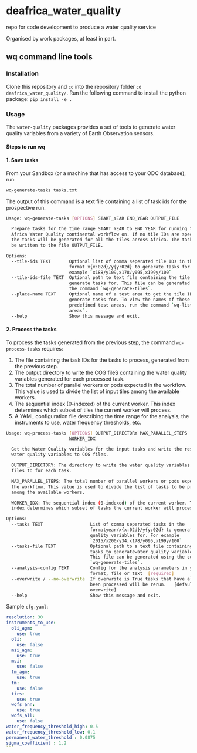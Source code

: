 # deafrica_water_quality

repo for code development to produce a water quality service

Organised by work packages, at least in part.

## wq command line tools

### Installation

Clone this repository and `cd` into the repository folder `cd deafrica_water_quality/`.
Run the following command to install the python package:
`pip install -e .`

### Usage

The `water-quality` packages provides a set of tools to generate water quality variables from a variety of Earth Observation sensors.

#### Steps to run wq

#### 1. Save tasks

From your Sandbox (or a machine that has access to your ODC database), run:

```bash
wq-generate-tasks tasks.txt
```

The output of this command is a text file containing a list of task ids for the prospective run.

``` bash
Usage: wq-generate-tasks [OPTIONS] START_YEAR END_YEAR OUTPUT_FILE

  Prepare tasks for the time range START_YEAR to END_YEAR for running the DE
  Africa Water Quality continental workflow on. If no tile IDs are specified,
  the tasks will be generated for all the tiles across Africa. The tasks will
  be written to the file OUTPUT_FILE.

Options:
  --tile-ids TEXT       Optional list of comma seperated tile IDs in the
                        format x{x:02d}/y{y:02d} to generate tasks for. For
                        example `x188/y109,x178/y095,x199y/100`
  --tile-ids-file TEXT  Optional path to text file containing the tile IDs to
                        generate tasks for. This file can be generated using
                        the command `wq-generate-tiles`.
  --place-name TEXT     Optional name of a test area to get the tile IDs to
                        generate tasks for. To view the names of these
                        predefined test areas, run the command `wq-list-test-
                        areas`.
  --help                Show this message and exit.


```

#### 2. Process the tasks

To process the tasks generated from the previous step, the command `wq-process-tasks` requires:

1. The file containing the task IDs for the tasks to process, generated from the previous step.
2. The output directory to write the COG fileS containing the water quality variables generated for each processed task.
3. The total number of parallel workers or pods expected in
  the workflow. This value is used to divide the list of input tiles among the
  available workers.
4. The sequential index (0-indexed) of the current worker. This
  index determines which subset of tiles the current worker will process.
5. A YAML configuration file describing the time range for the analysis, the instruments to use, water frequency thresholds, etc.

``` bash
Usage: wq-process-tasks [OPTIONS] OUTPUT_DIRECTORY MAX_PARALLEL_STEPS
                        WORKER_IDX

  Get the Water Quality variables for the input tasks and write the resulting
  water quality variables to COG files.

  OUTPUT_DIRECTORY: The directory to write the water quality variables COG
  files to for each task.

  MAX_PARALLEL_STEPS: The total number of parallel workers or pods expected in
  the workflow. This value is used to divide the list of tasks to be processed
  among the available workers.

  WORKER_IDX: The sequential index (0-indexed) of the current worker. This
  index determines which subset of tasks the current worker will process.

Options:
  --tasks TEXT                  List of comma seperated tasks in the
                                formatyear/x{x:02d}/y{y:02d} to generate water
                                quality variables for. For example
                                `2015/x200/y34,x178/y095,x199y/100`
  --tasks-file TEXT             Optional path to a text file containing the
                                tasks to generatewater quality variables for.
                                This file can be generated using the command
                                `wq-generate-tiles`.
  --analysis-config TEXT        Config for the analysis parameters in yaml
                                format, file or text  [required]
  --overwrite / --no-overwrite  If overwrite is True tasks that have already
                                been processed will be rerun.   [default: no-
                                overwrite]
  --help                        Show this message and exit.


```

Sample `cfg.yaml`:

````yaml
resolution: 30
instruments_to_use:
  oli_agm:
    use: true
  oli:
    use: false
  msi_agm:
    use: true
  msi:
    use: false
  tm_agm:
    use: true
  tm:
    use: false
  tirs:
    use: true
  wofs_ann:
    use: true
  wofs_all:
    use: false
water_frequency_threshold_high: 0.5
water_frequency_threshold_low: 0.1
permanent_water_threshold : 0.0875
sigma_coefficient : 1.2
```
